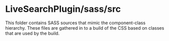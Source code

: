 # LiveSearchPlugin/sass/src

This folder contains SASS sources that mimic the component-class hierarchy. These files
are gathered in to a build of the CSS based on classes that are used by the build.
